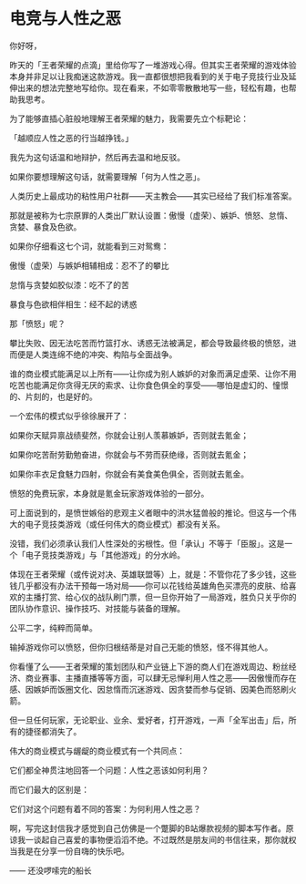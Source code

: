 # 电竞与人性之恶

你好呀，

昨天的「王者荣耀的点滴」里给你写了一堆游戏心得。但其实王者荣耀的游戏体验本身并非足以让我痴迷这款游戏。我一直都很想把我看到的关于电子竞技行业及延伸出来的想法完整地写给你。现在看来，不如零零散散地写一些，轻松有趣，也帮助我思考。

为了能够直插心脏般地理解王者荣耀的魅力，我需要先立个标靶论：

「越顺应人性之恶的行当越挣钱。」

我先为这句话温和地辩护，然后再去温和地反驳。

如果你要想理解这句话，就需要理解「何为人性之恶」。

人类历史上最成功的粘性用户社群——天主教会——其实已经给了我们标准答案。

那就是被称为七宗原罪的人类出厂默认设置：傲慢（虚荣）、嫉妒、愤怒、怠惰、贪婪、暴食及色欲。

如果你仔细看这七个词，就能看到三对鸳鸯：

傲慢（虚荣）与嫉妒相辅相成：忍不了的攀比

怠惰与贪婪如胶似漆：吃不了的苦

暴食与色欲相伴相生：经不起的诱惑

那「愤怒」呢？

攀比失败、因无法吃苦而竹篮打水、诱惑无法被满足，都会导致最终极的愤怒，进而便是人类连绵不绝的冲突、构陷与全面战争。

谁的商业模式能满足以上所有——让你成为别人嫉妒的对象而满足虚荣、让你不用吃苦也能满足你贪得无厌的索求、让你食色俱全的享受——哪怕是虚幻的、憧憬的、片刻的，也是好的。

一个宏伟的模式似乎徐徐展开了：

如果你天赋异禀战绩斐然，你就会让别人羡慕嫉妒，否则就去氪金；

如果你吃苦耐劳勤勉奋进，你就会与不劳而获绝缘，否则就去氪金；

如果你丰衣足食魅力四射，你就会有美食美色俱全，否则就去氪金。

愤怒的免费玩家，本身就是氪金玩家游戏体验的一部分。

可上面说到的，是愤世嫉俗的悲观主义者眼中的洪水猛兽般的推论。但这与一个伟大的电子竞技类游戏（或任何伟大的商业模式）都没有关系。

没错，我们必须承认我们人性深处的劣根性。但「承认」不等于「臣服」。这是一个「电子竞技类游戏」与「其他游戏」的分水岭。

体现在王者荣耀（或传说对决、英雄联盟等）上，就是：不管你花了多少钱，这些钱几乎都没有办法干预每一场对局——你可以花钱给英雄角色买漂亮的皮肤、给喜欢的主播打赏、给心仪的战队刷门票，但一旦你开始了一局游戏，胜负只关乎你的团队协作意识、操作技巧、对技能与装备的理解。

公平二字，纯粹而简单。

输掉游戏你可以愤怒，但你归根结蒂是对自己无能的愤怒，怪不得其他人。

你看懂了么——王者荣耀的策划团队和产业链上下游的商人们在游戏周边、粉丝经济、商业赛事、主播直播等等方面，可以肆无忌惮利用人性之恶——因傲慢而存在感、因嫉妒而饭圈文化、因怠惰而沉迷游戏、因贪婪而参与促销、因美色而怒刷火箭。

但一旦任何玩家，无论职业、业余、爱好者，打开游戏，一声「全军出击」后，所有的捷径都消失了。

伟大的商业模式与龌龊的商业模式有一个共同点：

它们都全神贯注地回答一个问题：人性之恶该如何利用？

而它们最大的区别是：

它们对这个问题有着不同的答案：为何利用人性之恶？

啊，写完这封信我才感觉到自己仿佛是一个蹩脚的B站爆款视频的脚本写作者。原谅我一谈起自己喜爱的事物便滔滔不绝。不过既然是朋友间的书信往来，那你就权当我是在分享一份自嗨的快乐吧。

—— 还没啰嗦完的船长
